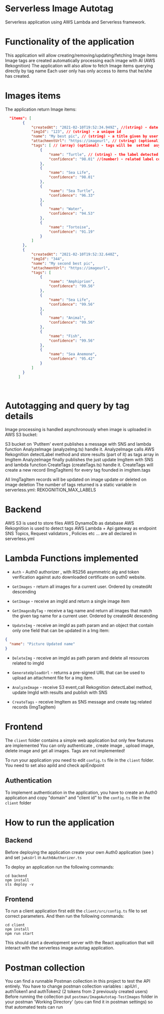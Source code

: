# Serverless Image Autotag 

Serverless application using AWS Lambda and Serverless framework. 

# Functionality of the application

This application will allow creating/removing/updating/fetching Image items 
Image tags are created automatically processing each image with AI (AWS Rekognition) 
The application will also allow to fetch Image items querying directly by tag name
Each user only has only access to items that he/she has created.


# Images items

The application return Image items:

```json
  "items": [
        {
            "createdAt": "2021-02-10T19:52:34.949Z", //(string) - date and time when an item was created
            "imgId": "123", // (string) - a unique id 
            "name": "My best pic", // (string) - a title given by user
            "attachmentUrl": "https://imageurl", // (string) (optional) - an URL pointing to image file uploaded by user
            "tags": [ // (array) (optional) - tags will be  setted  asynchronously after imgae upload
                {
                    "name": "Turtle", // (string) - the label detected 
                    "confidence": "98.01" //(number) - related label confidence
                },
                {
                    "name": "Sea Life",
                    "confidence": "98.01"
                },
                {
                    "name": "Sea Turtle",
                    "confidence": "96.33"
                },
                {
                    "name": "Water",
                    "confidence": "94.53"
                },
                {
                    "name": "Tortoise",
                    "confidence": "91.19"
                }
            ]
        },
        {
            "createdAt": "2021-02-10T19:52:32.640Z",
            "imgId": "344",
            "name": "My second best pic",
            "attachmentUrl": "https://imageurl",
            "tags": [
                {
                    "name": "Amphiprion",
                    "confidence": "99.56"
                },
                {
                    "name": "Sea Life",
                    "confidence": "99.56"
                },
                {
                    "name": "Animal",
                    "confidence": "99.56"
                },
                {
                    "name": "Fish",
                    "confidence": "99.56"
                },
                {
                    "name": "Sea Anemone",
                    "confidence": "95.42"
                }
            ]
        }
      ]
    
        
```


# Autotagging and query by tag details
Image processing is handled asynchronously when image is uploaded in AWS S3 bucket:

S3  bucket on 'PutItem' event publishes a message with SNS and lambda function AnalyzeImage (analyzeImg.ts) handle it.
AnalyzeImage calls AWS Rekognition detectLabel method and store results (part of it) as tags array in ImgItem
AnalyzeImage finally publishes the just update ImgItem with SNS and lambda function CreateTags (createTags.ts) handle it.
CreateTags will create a new record (ImgTagItem) for every tag founded in imgItem.tags 

All ImgTagItem records will be updated on image update or deleted on image deletion
The number of tags returned is a static variable in serverless.yml: REKOGNITION_MAX_LABELS

# Backend 
AWS S3 is used to store files
AWS DynamoDb as database
AWS Rekognition is used to detect tags
AWS Lambda + Api gateway as endpoint
SNS Topics, Request validators , Policies etc ... are all declared in serverless.yml 

# Lambda Functions implemented

* `Auth` - Auth0 authorizer , with RS256 asymmetric alg and token verification against auto downloaded certificate on outh0 website. 

* `GetImages` - return all images for a current user. Ordered by createdAt descending


* `GetImage` - receive an imgId and return a single image item 


* `GetImagesByTag` - receive a tag name and return all images that match the given tag name for a current user. Ordered by createdAt descending

* `UpdateImg` - receive an imgId as path param and an object that contain only one field that can be updated in a Img item:

```json
{
  "name": "Picture Updated name" 
}
```

* `DeleteImg` - receive an imgId as path param and delete all resources related to imgId

* `GenerateUploadUrl` - returns a pre-signed URL that can be used to upload an attachment file for a img item.

* `AnalyzeImage` - receive S3 event,call Rekognition detectLabel method, update ImgId with results and publish with SNS 

* `CreateTags` - receive ImgItem as SNS message and create tag related records (ImgTagItem)




# Frontend

The `client` folder contains a simple web application but only few features are implemented
You can only authenticate , create image , upload image, delete image and get all images.
Tags are not implemented!

To run your application you need to edit `config.ts` file in the `client` folder. You need to set also apiId and check apiEndpoint




## Authentication

To implement authentication in the application, you have to create an Auth0 application and copy "domain" and "client id" to the `config.ts` file in the `client` folder




# How to run the application

## Backend
Before deploying the application create your own Auth0 application (see ) and set `jwksUrl` in `Auth0Authorizer.ts`

To deploy an application run the following commands:

```
cd backend
npm install
sls deploy -v
```

## Frontend

To run a client application first edit the `client/src/config.ts` file to set correct parameters. And then run the following commands:

```
cd client
npm install
npm run start
```

This should start a development server with the React application that will interact with the serverless image autotag application.

# Postman collection
You can find a runnable Postman collection in this project to test the API entirely.
You have to change postman collection variables :  apiUrl ,  authToken1 and authToken2 (2 tokens from 2 previously created users) 
Before running the collection put `postman/ImageAutotag-TestImages` folder in your postman 'Working Directory' (you can find it in postman settings) so that automated tests can run


